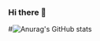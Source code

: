 ### Hi there 👋
#![Anurag's GitHub stats](https://github-readme-stats.vercel.app/api?username=choihyoungseok&show_icons=true&theme=radical)

<!--
**choihyoungseok/choihyoungseok** is a ✨ _special_ ✨ repository because its `README.md` (this file) appears on your GitHub profile.

Here are some ideas to get you started:

- 🔭 I’m currently working on ...
- 🌱 I’m currently learning ...
- 👯 I’m looking to collaborate on ...
- 🤔 I’m looking for help with ...
- 💬 Ask me about ...
- 📫 How to reach me: ...
- 😄 Pronouns: ...
- ⚡ Fun fact: ...
-->
